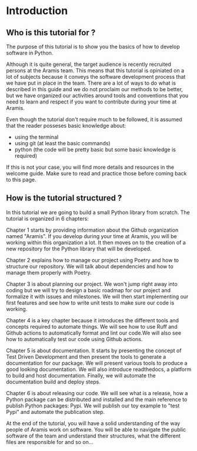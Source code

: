 # Introduction

## Who is this tutorial for ?

The purpose of this tutorial is to show you the basics of how to develop software in Python.

Although it is quite general, the target audience is recently recruited persons at the Aramis team. This means that this tutorial is opiniated on a lot of subjects because it conveys the software development process that we have put in place in the team. There are a lot of ways to do what is described in this guide and we do not proclaim our methods to be better, but we have organized our activities around tools and conventions that you need to learn and respect if you want to contribute during your time at Aramis.

Even though the tutorial don't require much to be followed, it is assumed that the reader posseses basic knowledge about:

- using the terminal
- using git (at least the basic commands)
- python (the code will be pretty basic but some basic knowledge is required)

If this is not your case, you will find more details and resources in the welcome guide. Make sure to read and practice those before coming back to this page.

## How is the tutorial structured ?

In this tutorial we are going to build a small Python library from scratch. The tutorial is organized in 6 chapters:

Chapter 1 starts by providing information about the Github organization named "Aramis". If you develop during your time at Aramis, you will be working within this organization a lot. It then moves on to the creation of a new repository for the Python library that will be developed.

Chapter 2 explains how to manage our project using Poetry and how to structure our repository. We will talk about dependencies and how to manage them properly with Poetry.

Chapter 3 is about planning our project. We won't jump right away into coding but we will try to design a basic roadmap for our project and formalize it with issues and milestones. We will then start implementing our first features and see how to write unit tests to make sure our code is working.

Chapter 4 is a key chapter because it introduces the different tools and concepts required to automate things. We will see how to use Ruff and Github actions to automatically format and lint our code.We will also see how to automatically test our code using Github actions.

Chapter 5 is about documentation. It starts by presenting the concept of Test Driven Development and then present the tools to generate a documentation for our package. We will present various tools to produce a good looking documentation. We will also introduce readthedocs, a platform to build and host documentation. Finally, we will automate the documentation build and deploy steps.

Chapter 6 is about releasing our code. We will see what is a release, how a Python package can be distributed and installed and the main reference to publish Python packages: Pypi. We will publish our toy example to "test Pypi" and automate the publication step.

At the end of the tutorial, you will have a solid understanding of the way people of Aramis work on software. You will be able to navigate the public software of the team and understand their structures, what the different files are responsible for and so on...

